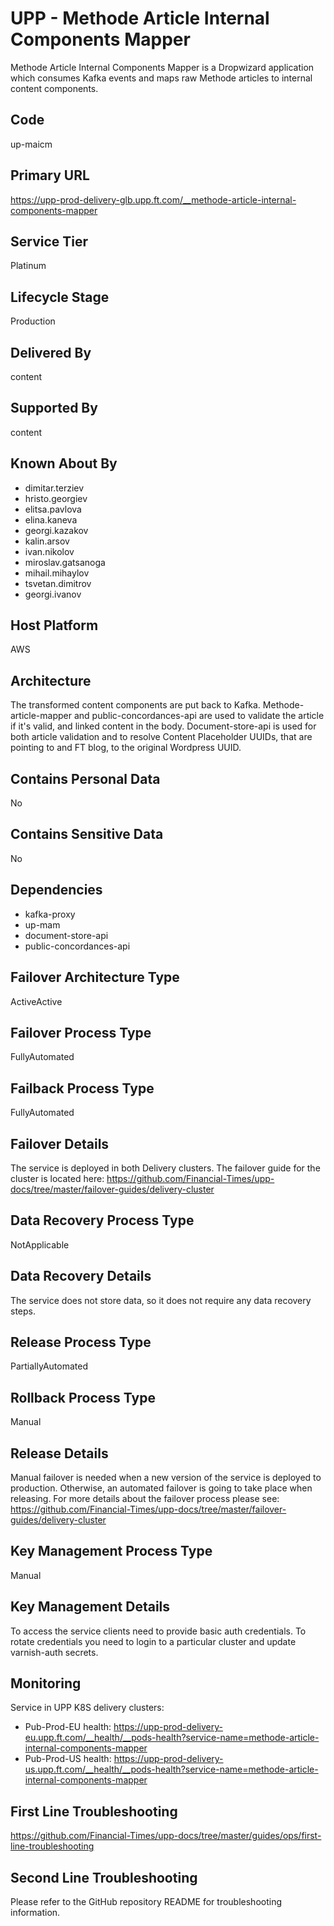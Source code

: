 # UPP - Methode Article Internal Components Mapper

Methode Article Internal Components Mapper is a Dropwizard application which consumes Kafka events and maps raw Methode
articles to internal content components.

## Code

up-maicm

## Primary URL

<https://upp-prod-delivery-glb.upp.ft.com/__methode-article-internal-components-mapper>

## Service Tier

Platinum

## Lifecycle Stage

Production

## Delivered By

content

## Supported By

content

## Known About By

- dimitar.terziev
- hristo.georgiev
- elitsa.pavlova
- elina.kaneva
- georgi.kazakov
- kalin.arsov
- ivan.nikolov
- miroslav.gatsanoga
- mihail.mihaylov
- tsvetan.dimitrov
- georgi.ivanov

## Host Platform

AWS

## Architecture

The transformed content components are put back to Kafka.
Methode-article-mapper and public-concordances-api are used to validate the article if it's valid, and linked content in the body.
Document-store-api is used for both article validation and to resolve Content Placeholder UUIDs, that are pointing to and
FT blog, to the original Wordpress UUID.

## Contains Personal Data

No

## Contains Sensitive Data

No

## Dependencies

- kafka-proxy
- up-mam
- document-store-api
- public-concordances-api

## Failover Architecture Type

ActiveActive

## Failover Process Type

FullyAutomated

## Failback Process Type

FullyAutomated

## Failover Details

The service is deployed in both Delivery clusters.
The failover guide for the cluster is located here:
<https://github.com/Financial-Times/upp-docs/tree/master/failover-guides/delivery-cluster>

## Data Recovery Process Type

NotApplicable

## Data Recovery Details

The service does not store data, so it does not require any data recovery steps.

## Release Process Type

PartiallyAutomated

## Rollback Process Type

Manual

## Release Details

Manual failover is needed when a new version of
the service is deployed to production.
Otherwise, an automated failover is going to take place when releasing.
For more details about the failover process please see: <https://github.com/Financial-Times/upp-docs/tree/master/failover-guides/delivery-cluster>

## Key Management Process Type

Manual

## Key Management Details

To access the service clients need to provide basic auth credentials.
To rotate credentials you need to login to a particular cluster and update varnish-auth secrets.

## Monitoring

Service in UPP K8S delivery clusters:

- Pub-Prod-EU health: <https://upp-prod-delivery-eu.upp.ft.com/__health/__pods-health?service-name=methode-article-internal-components-mapper>
- Pub-Prod-US health: <https://upp-prod-delivery-us.upp.ft.com/__health/__pods-health?service-name=methode-article-internal-components-mapper>

## First Line Troubleshooting

<https://github.com/Financial-Times/upp-docs/tree/master/guides/ops/first-line-troubleshooting>

## Second Line Troubleshooting

Please refer to the GitHub repository README for troubleshooting information.
